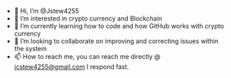 - 👋 Hi, I’m @Jstew4255
- 👀 I’m interested in crypto currency and Blockchain
- 🌱 I’m currently learning how to code and how GitHub works with crypto currency
- 💞️ I’m looking to collaborate on improving and correcting issues within the system
- 📫 How to reach me, you can reach me directly @ jcstew4255@gmail.com I respond fast.

<!---
Jstew4255/Jstew4255 is a ✨ special ✨ repository because its `README.md` (this file) appears on your GitHub profile.
You can click the Preview link to take a look at your changes.
--->

